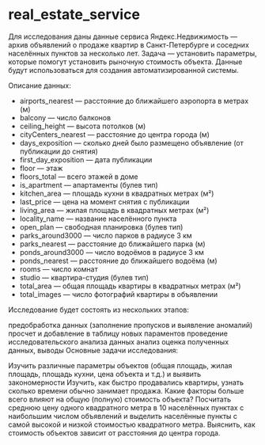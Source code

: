# real_estate_service

Для исследования даны данные сервиса Яндекс.Недвижимость — архив объявлений о продаже квартир в Санкт-Петербурге и соседних населённых пунктов за несколько лет. Задача — установить параметры, которые помогут установить рыночную стоимость объекта. Данные будут использоваться для создания автоматизированной системы.

Описание данных:

- airports_nearest — расстояние до ближайшего аэропорта в метрах (м)
- balcony — число балконов
- ceiling_height — высота потолков (м)
- cityCenters_nearest — расстояние до центра города (м)
- days_exposition — сколько дней было размещено объявление (от публикации до снятия)
- first_day_exposition — дата публикации
- floor — этаж
- floors_total — всего этажей в доме
- is_apartment — апартаменты (булев тип)
- kitchen_area — площадь кухни в квадратных метрах (м²)
- last_price — цена на момент снятия с публикации
- living_area — жилая площадь в квадратных метрах (м²)
- locality_name — название населённого пункта
- open_plan — свободная планировка (булев тип)
- parks_around3000 — число парков в радиусе 3 км
- parks_nearest — расстояние до ближайшего парка (м)
- ponds_around3000 — число водоёмов в радиусе 3 км
- ponds_nearest — расстояние до ближайшего водоёма (м)
- rooms — число комнат
- studio — квартира-студия (булев тип)
- total_area — общая площадь квартиры в квадратных метрах (м²)
- total_images — число фотографий квартиры в объявлении

Исследование будет состоять из нескольких этапов:

предобработка данных (заполнение пропусков и выявление аномалий)
просчет и добавление в таблицу новых параментов
проведение исследовательского анализа данных
анализ оценка полученных данных, выводы
Основные задачи исследования:

Изучить различные параметры объектов (общая площадь, жилая площадь, площадь кухни, цена объекта и т.д.) и выявить закономерности
Изучить, как быстро продавались квартиры, узнать сколько времени обычно занимает продажа.
Какие факторы больше всего влияют на общую (полную) стоимость объекта?
Посчитать среднюю цену одного квадратного метра в 10 населённых пунктах с наибольшим числом объявлений и выделить населённые пункты с самой высокой и низкой стоимостью квадратного метра.
Выяснить, как стоимость объектов зависит от расстояния до центра города.
